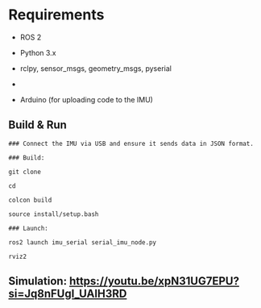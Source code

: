 # Requirements

- ROS 2
  
- Python 3.x
  
- rclpy, sensor_msgs, geometry_msgs, pyserial
- 
- Arduino (for uploading code to the IMU)

## Build & Run
    
    ### Connect the IMU via USB and ensure it sends data in JSON format.
    
    ### Build:

    git clone 
    
    cd 
    
    colcon build
    
    source install/setup.bash
    
    ### Launch:
    
    ros2 launch imu_serial serial_imu_node.py

    rviz2
    
## Simulation: https://youtu.be/xpN31UG7EPU?si=Jq8nFUgI_UAlH3RD
